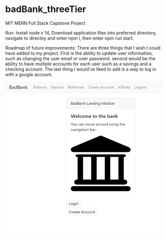# badBank_threeTier
MIT MERN Full Stack Capstone Project

Run: Install node v 14, Download application files into preferred directory, navigate to directoy and enter npm i, then enter npm run start.

Roadmap of future improvements:
There are three things that I wish I could have added to my project. First is the ability 
to update user information, such as changing the user email or user password.
second would be the ability to have multiple accounts for each user such as a savings 
and a checking account. The last thing I would’ve liked to add is a way to log in with 
a google account.

<img src="BadBank screenshot.png" style= "width: 500px; height: 500px">
